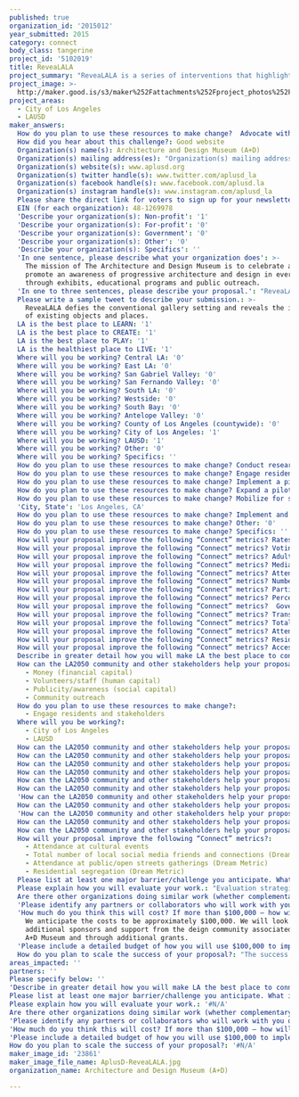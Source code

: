 ```yaml
---
published: true
organization_id: '2015012'
year_submitted: 2015
category: connect
body_class: tangerine
project_id: '5102019'
title: ReveaLALA
project_summary: "ReveaLALA is a series of interventions that highlight and reframe important visual depictions of Latino culture in Los Angeles.\r\n\r\nFrom public sculptures and iconic buildings to road signs and street vendors, each element will literally be‘reframed’ with a simple color panel placed behind it – momentarily taking the piece out of its surroundings and allowing the viewer see it afresh and to rethink its meaning."
project_image: >-
  http://maker.good.is/s3/maker%252Fattachments%252Fproject_photos%252Fimages%252F23861%252Fdisplay%252FAplusD-ReveaLALA.jpg=c570x385
project_areas:
  - City of Los Angeles
  - LAUSD
maker_answers:
  How do you plan to use these resources to make change?  Advocate with policymakers and leaders: '0'
  How did you hear about this challenge?: Good website
  Organization(s) name(s): Architecture and Design Museum (A+D)
  Organization(s) mailing address(es): "Organization(s) mailing address(es): \r\n900 East 4th Street\r\nLos Angeles, CA 90013"
  Organization(s) website(s): www.aplusd.org
  Organization(s) twitter handle(s): www.twitter.com/aplusd_la
  Organization(s) facebook handle(s): www.facebook.com/aplusd.la
  Organization(s) instagram handle(s): www.instagram.com/aplusd_la
  Please share the direct link for voters to sign up for your newsletter(s): www.aplusd.org
  EIN (for each organization): 48-1269978
  'Describe your organization(s): Non-profit': '1'
  'Describe your organization(s): For-profit': '0'
  'Describe your organization(s): Government': '0'
  'Describe your organization(s): Other': '0'
  'Describe your organization(s): Specifics': ''
  'In one sentence, please describe what your organization does': >-
    The mission of The Architecture and Design Museum is to celebrate and
    promote an awareness of progressive architecture and design in everyday life
    through exhibits, educational programs and public outreach.
  'In one to three sentences, please describe your proposal.': "ReveaLALA is a series of interventions that highlight and reframe important visual depictions of Latino culture in Los Angeles.\r\n\r\nFrom public sculptures and iconic buildings to road signs and street vendors, each element will literally be‘reframed’ with a simple color panel placed behind it – momentarily taking the piece out of its surroundings and allowing the viewer see it afresh and to rethink its meaning."
  Please write a sample tweet to describe your submission.: >-
    ReveaLALA defies the conventional gallery setting and reveals the importance
    of existing objects and places.
  LA is the best place to LEARN: '1'
  LA is the best place to CREATE: '1'
  LA is the best place to PLAY: '1'
  LA is the healthiest place to LIVE: '1'
  Where will you be working? Central LA: '0'
  Where will you be working? East LA: '0'
  Where will you be working? San Gabriel Valley: '0'
  Where will you be working? San Fernando Valley: '0'
  Where will you be working? South LA: '0'
  Where will you be working? Westside: '0'
  Where will you be working? South Bay: '0'
  Where will you be working? Antelope Valley: '0'
  Where will you be working? County of Los Angeles (countywide): '0'
  Where will you be working? City of Los Angeles: '1'
  Where will you be working? LAUSD: '1'
  Where will you be working? Other: '0'
  Where will you be working? Specifics: ''
  How do you plan to use these resources to make change? Conduct research: '0'
  How do you plan to use these resources to make change? Engage residents and stakeholders: '1'
  How do you plan to use these resources to make change? Implement a pilot or new project: '0'
  How do you plan to use these resources to make change? Expand a pilot or program: '0'
  How do you plan to use these resources to make change? Mobilize for systems change: '0'
  'City, State': 'Los Angeles, CA'
  How do you plan to use these resources to make change? Implement and track policy: '0'
  How do you plan to use these resources to make change? Other: '0'
  How do you plan to use these resources to make change? Specifics: ''
  How will your proposal improve the following “Connect” metrics? Rates of volunteerism: '0'
  How will your proposal improve the following “Connect” metrics? Voting rates by race: '0'
  How will your proposal improve the following “Connect” metrics? Adults getting sufficient social & emotional support: '0'
  How will your proposal improve the following “Connect” metrics? Median travel time to work: '0'
  How will your proposal improve the following “Connect” metrics? Attendance at cultural events: '1'
  How will your proposal improve the following “Connect” metrics? Number of public transit riders: '0'
  How will your proposal improve the following “Connect” metrics? Participation in neighborhood councils: '0'
  How will your proposal improve the following “Connect” metrics? Percentage of Angelenos that volunteer informally (Dream Metric): '0'
  How will your proposal improve the following “Connect” metrics?  Government responsiveness to residents’ needs (Dream Metric): '0'
  How will your proposal improve the following “Connect” metrics? Transit-accessible housing and employment (the share of housing units and percentage of jobs that are located near transit): '0'
  How will your proposal improve the following “Connect” metrics? Total number of local social media friends and connections (Dream Metric): '1'
  How will your proposal improve the following “Connect” metrics? Attendance at public/open streets gatherings (Dream Metric): '1'
  How will your proposal improve the following “Connect” metrics? Residential segregation (Dream Metric): '1'
  How will your proposal improve the following “Connect” metrics? Access to free wifi (Dream Metric): '0'
  Describe in greater detail how you will make LA the best place to connect.: "'ReveaLALA' is a series of interventions that highlight and reframe important visual depictions of Latino culture in Los Angeles.\r\n\r\nFrom public sculptures and iconic buildings to road signs and street vendors, each element will literally be‘reframed’ with a simple color panel placed behind it – momentarily taking the piece out of its surroundings and allowing the viewer see it afresh and to rethink its meaning.\r\n\r\nOn the reverse of each panel will be a formal description of it’s history and also less formal statements from the local community - that speak to what these icons mean on a more individual, contemporary, and personal level to those who live with them everyday. A website will be produced to announce each intervention and direct the public to their whereabouts in the city.\r\n\r\nWe will also create a poster that doubles as a kit for people to create their own 'frames. They will be able to cut use panels of the projects themed color and start 're-framing' places and things that are significant in their own lives. They are encouraged to photograph and post images to our Tumblr account where they will be displayed. This poster will be sent out to schools and distributed throughout the community.\r\n\r\nThere will be a series of educational events and happenings based around the project, including:\r\n\r\n1. Poetry readings and community gatherings at the ReveaLALA interventions to celebrate their\r\nimportance in the city\r\n\r\n2. Phone App with discovery map allowing the user to go on a self-guided tour and learn more about each ReveaLALA intervention\r\n\r\n3. DIY kit for schools and institutions which allows the user to identify their own Latino place of\r\nimportance and add to the series of ReveaLALA interventions\r\n\r\n4. Instagram social media page for users around the city to add documentation of their experiences\r\nat the ReveaLALA interventions.\r\n\r\nUltimately we hope to work with the community and LA City to create several permanent plaques to celebrate specifics and significant places of Latino culture or heritage."
  How can the LA2050 community and other stakeholders help your proposal succeed?:
    - Money (financial capital)
    - Volunteers/staff (human capital)
    - Publicity/awareness (social capital)
    - Community outreach
  How do you plan to use these resources to make change?:
    - Engage residents and stakeholders
  Where will you be working?:
    - City of Los Angeles
    - LAUSD
  How can the LA2050 community and other stakeholders help your proposal succeed? Specifics: ''
  How can the LA2050 community and other stakeholders help your proposal succeed? Other: '0'
  How can the LA2050 community and other stakeholders help your proposal succeed? Quality improvement research: '0'
  How can the LA2050 community and other stakeholders help your proposal succeed? Money (financial capital): '1'
  How can the LA2050 community and other stakeholders help your proposal succeed? Volunteers/staff (human capital): '1'
  How can the LA2050 community and other stakeholders help your proposal succeed? Publicity/awareness (social capital): '1'
  'How can the LA2050 community and other stakeholders help your proposal succeed? Infrastructure (building/space/vehicles, etc.)': '0'
  How can the LA2050 community and other stakeholders help your proposal succeed? Education/training: '0'
  'How can the LA2050 community and other stakeholders help your proposal succeed? Technical infrastructure (computers, etc.)': '0'
  How can the LA2050 community and other stakeholders help your proposal succeed? Community outreach: '1'
  How can the LA2050 community and other stakeholders help your proposal succeed? Network/relationship support: '0'
  How will your proposal improve the following “Connect” metrics?:
    - Attendance at cultural events
    - Total number of local social media friends and connections (Dream Metric)
    - Attendance at public/open streets gatherings (Dream Metric)
    - Residential segregation (Dream Metric)
  Please list at least one major barrier/challenge you anticipate. What is your strategy for overcoming these obstacles?: "We foresee a possible challenge in effectively engaging the Latino community in a meaningful way. \_Latino community engagement is the important factor to the success of our project. \_Our strategies to meet and overcome this challenge are:\r\n\r\n1. Maximizing the role of our Cultural Advisors: Juan Felipe Herrera, Cheech Marin, Tom Lutz, Dr. Catha Paquette, Eder Cetina, James Rojas, Mia Lehrer.\r\n\r\n2. Walking in the communities and engaging with business owners, employees, residents. \_Informal interviews will be critical to our work but also simply being in the neighborhoods; frequenting the restaurants, shopping in the stores and markets. \_We want our cultural immersion to ultimately be a shared city-wide Los Angeles experience.\r\n"
  Please explain how you will evaluate your work.: "Evaluation strategies:\r\n\r\n1. Recording attendance to the planned public events - importantly the attendance of people from outside of the communities\r\n2. Conversations with the community\r\n3. Informal surveys - verbal and written\r\n4. Level of interest in our project from Los Angeles city officials\_\r\n"
  Are there other organizations doing similar work (whether complementary or competitive)? What is unique about your proposed approach?: "The 'ReveaLa La' proposal compliments the Getty's upcoming Pacific Standard Time initiative. The unique element of this proposal is that it is outside of a museum space and will showcases the community's view on their everyday shared environment - rather than precious artifacts. \r\n\r\nWe will create large and small scale 'canvases' that appear in the community and are designed to highlight local appreciation of Latino cultural icons and places.\r\n"
  'Please identify any partners or collaborators who will work with you on this project. How much of the $100,000 grant award will each partner receive?': "We have assembled a diverse team of cultural advisors from esteemed institutions to help guide us on this project. They include:\r\n\r\n• Juan Felipe Herrera:  Poet Laureate of California\r\n\r\n• Cheech Marin: Actor/Comedian\r\n\r\n• Tom Lutz: Editor in Chief, Los Angeles Review of Books\r\n\r\n• Dr. Catha Paquette: Professor, Latin American Art / Cal State Long Beach\r\n\r\n• Eder Cetina: Los Angeles Art Collective\r\n\r\n• James Rojas: City and Transportation planner / Founder of Place It!\r\n\r\n• Mia Lehrer: Landscape Architect / Mia Lehrer + Associates\r\n\r\nThe A+D Museum also plans to collaborate with LAUSC and we are in the process of finding additional collaborators.\r\n\r\nAt this time we have not determined financial allocations "
  'How much do you think this will cost? If more than $100,000 – how will you cover the additional costs?': >-
    We anticipate the costs to be approximately $100,000. We will look for
    additional sponsors and support from the deign community associated with the
    A+D Museum and through additional grants.
  'Please include a detailed budget of how you will use $100,000 to implement this project.': "1 - $10k on website and phone app to promote the project and provide outreach and connections between the communities and individuals that will contribute to the project. \_\r\n\r\n2 - 20k on constructing the 'highlighting' frames and backgrounds.\r\n\r\n3 - 20k on printed materials, including the quotes etc that go on the frames and backgrounds as well as the printed cost for the DIY posted that will be sent out to schools and institutions so that they may contribute their own highlighted icon/object.\r\n\r\n3 - 20k on educational programming surrounding some of the places icons and objects. \_Including poetry readings, street parties music etc.\r\n\r\n4 - \_10k on permanent painted metal plaques that will commemorate some of the places and objects highlighted in the project.\r\n\r\n5 - 20k on paid staff positions to design, manage and execute the project.\r\n\r\n\r\n\r\n"
  How do you plan to scale the success of your proposal?: "The success of this proposal will be determined by our ability to connect with the Latino community in a meaningful way. Our plan is to put in place a structured process where this community can express itself and in-turn connect both locally and more broadly with the entire city of Los Angeles.\r\n"
areas_impacted: ''
partners: ''
Please specify below: ''
'Describe in greater detail how you will make LA the best place to connect:': '#N/A'
Please list at least one major barrier/challenge you anticipate. What is your strategy for overcoming these obstacles?: '#N/A'
Please explain how you will evaluate your work.: '#N/A'
Are there other organizations doing similar work (whether complementary or competitive)? What is unique about your proposed approach?: '#N/A'
'Please identify any partners or collaborators who will work with you on this project. How much of the $100,000 grant award will each partner receive?': '#N/A'
'How much do you think this will cost? If more than $100,000 – how will you cover the additional costs?': '#N/A'
'Please include a detailed budget of how you will use $100,000 to implement this project.': '#N/A'
How do you plan to scale the success of your proposal?: '#N/A'
maker_image_id: '23861'
maker_image_file_name: AplusD-ReveaLALA.jpg
organization_name: Architecture and Design Museum (A+D)

---
```

